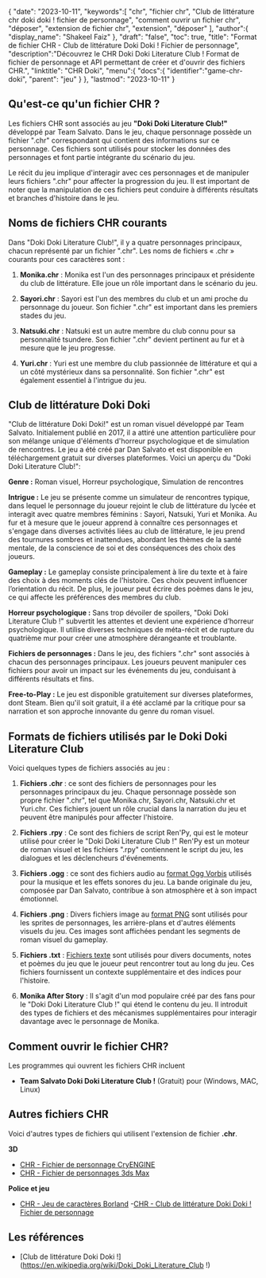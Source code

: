 {
"date": "2023-10-11",
   "keywords":[
"chr",
"fichier chr",
"Club de littérature chr doki doki ! fichier de personnage",
"comment ouvrir un fichier chr",
"déposer",
"extension de fichier chr",
"extension",
"déposer"
],
   "author":{
"display_name": "Shakeel Faiz"
},
"draft": "false",
"toc": true,
"title": "Format de fichier CHR - Club de littérature Doki Doki ! Fichier de personnage",
   "description":"Découvrez le CHR Doki Doki Literature Club ! Format de fichier de personnage et API permettant de créer et d'ouvrir des fichiers CHR.",
"linktitle": "CHR Doki",
   "menu":{
      "docs":{
         "identifier":"game-chr-doki",
"parent": "jeu"
}
},
"lastmod": "2023-10-11"
}

## Qu'est-ce qu'un fichier CHR ?

Les fichiers CHR sont associés au jeu **"Doki Doki Literature Club!"** développé par Team Salvato. Dans le jeu, chaque personnage possède un fichier ".chr" correspondant qui contient des informations sur ce personnage. Ces fichiers sont utilisés pour stocker les données des personnages et font partie intégrante du scénario du jeu.

Le récit du jeu implique d'interagir avec ces personnages et de manipuler leurs fichiers ".chr" pour affecter la progression du jeu. Il est important de noter que la manipulation de ces fichiers peut conduire à différents résultats et branches d'histoire dans le jeu.

## Noms de fichiers CHR courants

Dans "Doki Doki Literature Club!", il y a quatre personnages principaux, chacun représenté par un fichier ".chr". Les noms de fichiers « .chr » courants pour ces caractères sont :

1. **Monika.chr** : Monika est l'un des personnages principaux et présidente du club de littérature. Elle joue un rôle important dans le scénario du jeu.
    








2. **Sayori.chr** : Sayori est l'un des membres du club et un ami proche du personnage du joueur. Son fichier ".chr" est important dans les premiers stades du jeu.
    








3. **Natsuki.chr** : Natsuki est un autre membre du club connu pour sa personnalité tsundere. Son fichier ".chr" devient pertinent au fur et à mesure que le jeu progresse.
    








4. **Yuri.chr** : Yuri est une membre du club passionnée de littérature et qui a un côté mystérieux dans sa personnalité. Son fichier ".chr" est également essentiel à l'intrigue du jeu.

## Club de littérature Doki Doki

"Club de littérature Doki Doki!" est un roman visuel développé par Team Salvato. Initialement publié en 2017, il a attiré une attention particulière pour son mélange unique d'éléments d'horreur psychologique et de simulation de rencontres. Le jeu a été créé par Dan Salvato et est disponible en téléchargement gratuit sur diverses plateformes. Voici un aperçu du "Doki Doki Literature Club!":

**Genre :** Roman visuel, Horreur psychologique, Simulation de rencontres

**Intrigue :** Le jeu se présente comme un simulateur de rencontres typique, dans lequel le personnage du joueur rejoint le club de littérature du lycée et interagit avec quatre membres féminins : Sayori, Natsuki, Yuri et Monika. Au fur et à mesure que le joueur apprend à connaître ces personnages et s'engage dans diverses activités liées au club de littérature, le jeu prend des tournures sombres et inattendues, abordant les thèmes de la santé mentale, de la conscience de soi et des conséquences des choix des joueurs.

**Gameplay :** Le gameplay consiste principalement à lire du texte et à faire des choix à des moments clés de l'histoire. Ces choix peuvent influencer l’orientation du récit. De plus, le joueur peut écrire des poèmes dans le jeu, ce qui affecte les préférences des membres du club.

**Horreur psychologique :** Sans trop dévoiler de spoilers, "Doki Doki Literature Club !" subvertit les attentes et devient une expérience d’horreur psychologique. Il utilise diverses techniques de méta-récit et de rupture du quatrième mur pour créer une atmosphère dérangeante et troublante.

**Fichiers de personnages :** Dans le jeu, des fichiers ".chr" sont associés à chacun des personnages principaux. Les joueurs peuvent manipuler ces fichiers pour avoir un impact sur les événements du jeu, conduisant à différents résultats et fins.

**Free-to-Play :** Le jeu est disponible gratuitement sur diverses plateformes, dont Steam. Bien qu'il soit gratuit, il a été acclamé par la critique pour sa narration et son approche innovante du genre du roman visuel.

## Formats de fichiers utilisés par le Doki Doki Literature Club

Voici quelques types de fichiers associés au jeu :

1. **Fichiers .chr** : ce sont des fichiers de personnages pour les personnages principaux du jeu. Chaque personnage possède son propre fichier ".chr", tel que Monika.chr, Sayori.chr, Natsuki.chr et Yuri.chr. Ces fichiers jouent un rôle crucial dans la narration du jeu et peuvent être manipulés pour affecter l'histoire.
    








2. **Fichiers .rpy** : Ce sont des fichiers de script Ren'Py, qui est le moteur utilisé pour créer le "Doki Doki Literature Club !" Ren'Py est un moteur de roman visuel et les fichiers ".rpy" contiennent le script du jeu, les dialogues et les déclencheurs d'événements.
    








3. **Fichiers .ogg** : ce sont des fichiers audio au [format Ogg Vorbis](/fr/audio/ogg/) utilisés pour la musique et les effets sonores du jeu. La bande originale du jeu, composée par Dan Salvato, contribue à son atmosphère et à son impact émotionnel.
    








4. **Fichiers .png** : Divers fichiers image au [format PNG](/fr/image/png/) sont utilisés pour les sprites de personnages, les arrière-plans et d'autres éléments visuels du jeu. Ces images sont affichées pendant les segments de roman visuel du gameplay.
    








5. **Fichiers .txt** : [Fichiers texte](/fr/word-processing/txt/) sont utilisés pour divers documents, notes et poèmes du jeu que le joueur peut rencontrer tout au long du jeu. Ces fichiers fournissent un contexte supplémentaire et des indices pour l'histoire.
    








6. **Monika After Story** : Il s'agit d'un mod populaire créé par des fans pour le "Doki Doki Literature Club !" qui étend le contenu du jeu. Il introduit des types de fichiers et des mécanismes supplémentaires pour interagir davantage avec le personnage de Monika.

## Comment ouvrir le fichier CHR?

Les programmes qui ouvrent les fichiers CHR incluent

- **Team Salvato Doki Doki Literature Club !** (Gratuit) pour (Windows, MAC, Linux)

## Autres fichiers CHR

Voici d'autres types de fichiers qui utilisent l'extension de fichier **.chr**.

**3D**
- [CHR - Fichier de personnage CryENGINE](/fr/3d/chr-cryengine/)
- [CHR - Fichier de personnages 3ds Max](/fr/3d/chr-3ds/)

**Police et jeu**
- [CHR - Jeu de caractères Borland](/fr/font/chr/)
-[CHR - Club de littérature Doki Doki ! Fichier de personnage](/fr/game/chr-doki/)

## Les références
* [Club de littérature Doki Doki !](https://en.wikipedia.org/wiki/Doki_Doki_Literature_Club !)

